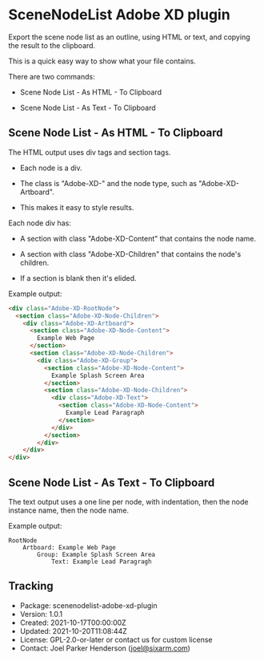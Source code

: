 # SceneNodeList Adobe XD plugin

Export the scene node list as an outline, using HTML or text, and copying the result to the clipboard.

This is a quick easy way to show what your file contains.

There are two commands:

* Scene Node List - As HTML - To Clipboard

* Scene Node List - As Text - To Clipboard


## Scene Node List - As HTML - To Clipboard

The HTML output uses div tags and section tags.

  * Each node is a div.
  
  * The class is "Adobe-XD-" and the node type, such as "Adobe-XD-Artboard". 
  
  * This makes it easy to style results.

Each node div has:

  * A section with class "Adobe-XD-Content" that contains the node name.
  
  * A section with class "Adobe-XD-Children" that contains the node's children. 
  
  * If a section is blank then it's elided.

Example output:

```html
<div class="Adobe-XD-RootNode">
  <section class="Adobe-XD-Node-Children">
    <div class="Adobe-XD-Artboard">
      <section class="Adobe-XD-Node-Content">
        Example Web Page
      </section>
      <section class="Adobe-XD-Node-Children">
        <div class="Adobe-XD-Group">
          <section class="Adobe-XD-Node-Content">
            Example Splash Screen Area
          </section>
          <section class="Adobe-XD-Node-Children">
            <div class="Adobe-XD-Text">
              <section class="Adobe-XD-Node-Content">
                Example Lead Paragraph
              </section>
            </div>
          </section>
        </div>
    </div>
</div>
```


## Scene Node List - As Text - To Clipboard

The text output uses a one line per node, with indentation, then the node instance name, then the node name.

Example output:

```text
RootNode
    Artboard: Example Web Page
        Group: Example Splash Screen Area
            Text: Example Lead Paragragh
```


## Tracking

  * Package: scenenodelist-adobe-xd-plugin
  * Version: 1.0.1
  * Created: 2021-10-17T00:00:00Z
  * Updated: 2021-10-20T11:08:44Z
  * License: GPL-2.0-or-later or contact us for custom license
  * Contact: Joel Parker Henderson (joel@sixarm.com)
